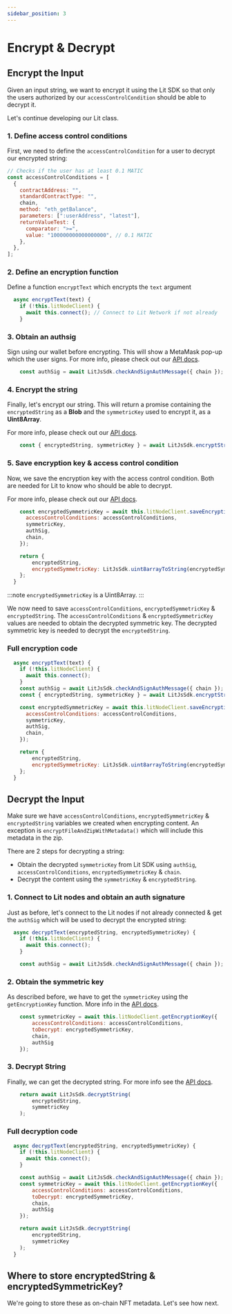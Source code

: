 ```yaml
---
sidebar_position: 3
---
```


# Encrypt & Decrypt

## Encrypt the Input

Given an input string, we want to encrypt it using the Lit SDK so that only the users authorized by our `accessControlCondition` should be able to decrypt it.

Let's continue developing our Lit class.

### 1. Define access control conditions
First, we need to define the `accessControlCondition` for a user to decrypt our encrypted string:
```js
// Checks if the user has at least 0.1 MATIC
const accessControlConditions = [
  {
    contractAddress: "",
    standardContractType: "",
    chain,
    method: "eth_getBalance",
    parameters: [":userAddress", "latest"],
    returnValueTest: {
      comparator: ">=",
      value: "100000000000000000", // 0.1 MATIC
    },
  },
];
```

### 2. Define an encryption function
Define a function `encryptText` which encrypts the `text` argument
```js
  async encryptText(text) {
    if (!this.litNodeClient) {
      await this.connect(); // Connect to Lit Network if not already
    }
```

### 3. Obtain an authsig
Sign using our wallet before encrypting. This will show a MetaMask pop-up which the user signs. For more info, please check out our [API docs](https://js-sdk.litprotocol.com/functions/auth_browser_src.checkAndSignAuthMessage.html).
```js
    const authSig = await LitJsSdk.checkAndSignAuthMessage({ chain });
```

### 4. Encrypt the string
Finally, let's encrypt our string. This will return a promise containing the `encryptedString` as a **Blob** and the `symmetricKey` used to encrypt it, as a **Uint8Array**.

For more info, please check out our [API docs](https://js-sdk.litprotocol.com/functions/encryption_src.encryptString.html).
```js
    const { encryptedString, symmetricKey } = await LitJsSdk.encryptString(text);
```

### 5. Save encryption key & access control condition
Now, we save the encryption key with the access control condition. Both are needed for Lit to know who should be able to decrypt.

For more info, please check out our [API docs](https://js-sdk.litprotocol.com/classes/lit_node_client_src.LitNodeClientNodeJs.html#saveEncryptionKey).
```js
    const encryptedSymmetricKey = await this.litNodeClient.saveEncryptionKey({
      accessControlConditions: accessControlConditions,
      symmetricKey,
      authSig,
      chain,
    });

    return {
        encryptedString,
        encryptedSymmetricKey: LitJsSdk.uint8arrayToString(encryptedSymmetricKey, "base16")
    };
  }
```

:::note `encryptedSymmetricKey` is a Uint8Array.
:::

We now need to save `accessControlConditions`, `encryptedSymmetricKey` & `encryptedString`. The `accessControlConditions` & `encryptedSymmetricKey` values are needed to obtain the decrypted symmetric key. The decrypted symmetric key is needed to decrypt the `encryptedString`.

### Full encryption code

```js
  async encryptText(text) {
    if (!this.litNodeClient) {
      await this.connect();
    }
    const authSig = await LitJsSdk.checkAndSignAuthMessage({ chain });
    const { encryptedString, symmetricKey } = await LitJsSdk.encryptString(text);

    const encryptedSymmetricKey = await this.litNodeClient.saveEncryptionKey({
      accessControlConditions: accessControlConditions,
      symmetricKey,
      authSig,
      chain,
    });

    return {
        encryptedString,
        encryptedSymmetricKey: LitJsSdk.uint8arrayToString(encryptedSymmetricKey, "base16")
    };
  }
```

## Decrypt the Input
Make sure we have `accessControlConditions`, `encryptedSymmetricKey` & `encryptedString` variables we created when encrypting content. An exception is `encryptFileAndZipWithMetadata()` which will include this metadata in the zip.

There are 2 steps for decrypting a string:

* Obtain the decrypted `symmetricKey` from Lit SDK using `authSig`, `accessControlConditions`, `encryptedSymmetricKey` & `chain`.
* Decrypt the content using the `symmetricKey` & `encryptedString`.

### 1. Connect to Lit nodes and obtain an auth signature
Just as before, let's connect to the Lit nodes if not already connected & get the `authSig` which will be used to decrypt the encrypted string:
```js
  async decryptText(encryptedString, encryptedSymmetricKey) {
    if (!this.litNodeClient) {
      await this.connect();
    }

    const authSig = await LitJsSdk.checkAndSignAuthMessage({ chain });
```

### 2. Obtain the symmetric key

As described before, we have to get the `symmetricKey` using the `getEncryptionKey` function. More info in the [API docs](https://js-sdk.litprotocol.com/classes/lit_node_client_src.LitNodeClientNodeJs.html#getEncryptionKey).
```js
    const symmetricKey = await this.litNodeClient.getEncryptionKey({
        accessControlConditions: accessControlConditions,
        toDecrypt: encryptedSymmetricKey,
        chain,
        authSig
    });
```

### 3. Decrypt String

Finally, we can get the decrypted string. For more info see the [API docs](https://js-sdk.litprotocol.com/functions/encryption_src.decryptString.html).
```js
    return await LitJsSdk.decryptString(
        encryptedString,
        symmetricKey
    );
```

### Full decryption code

```js
  async decryptText(encryptedString, encryptedSymmetricKey) {
    if (!this.litNodeClient) {
      await this.connect();
    }

    const authSig = await LitJsSdk.checkAndSignAuthMessage({ chain });
    const symmetricKey = await this.litNodeClient.getEncryptionKey({
        accessControlConditions: accessControlConditions,
        toDecrypt: encryptedSymmetricKey,
        chain,
        authSig
    });

    return await LitJsSdk.decryptString(
        encryptedString,
        symmetricKey
    );
  }
```

## Where to store encryptedString & encryptedSymmetricKey?

We're going to store these as on-chain NFT metadata. Let's see how next.
